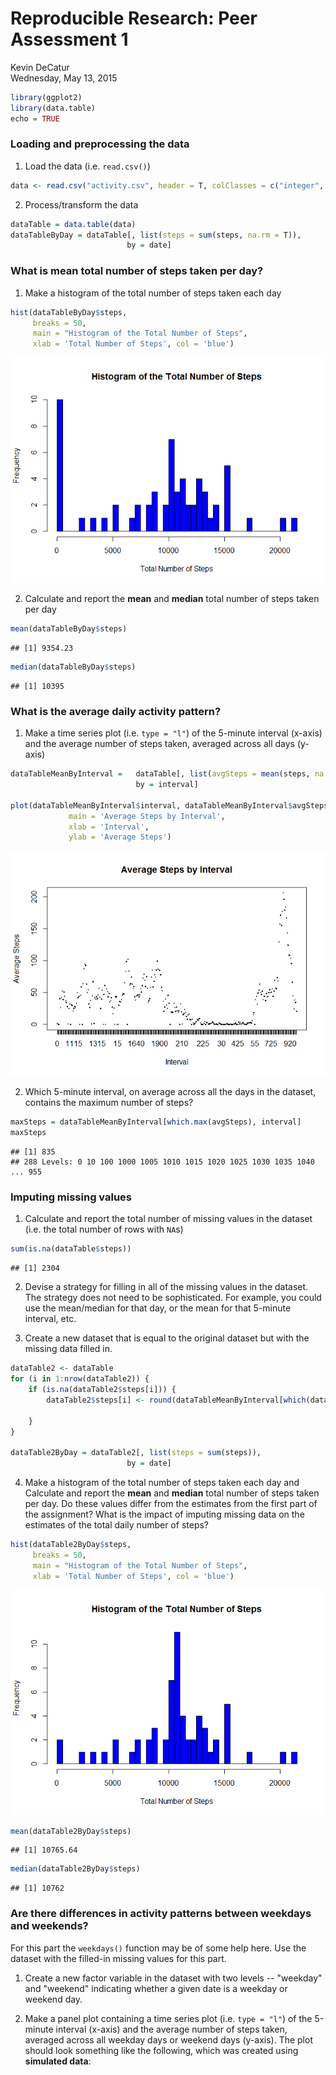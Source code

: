 # Reproducible Research: Peer Assessment 1
Kevin DeCatur  
Wednesday, May 13, 2015  

```r
library(ggplot2)
library(data.table)
echo = TRUE 
```

### Loading and preprocessing the data

1. Load the data (i.e. `read.csv()`)


```r
data <- read.csv("activity.csv", header = T, colClasses = c("integer", "Date", "factor"))
```

2. Process/transform the data


```r
dataTable = data.table(data)
dataTableByDay = dataTable[, list(steps = sum(steps, na.rm = T)), 
                          by = date]
```

### What is mean total number of steps taken per day?

1. Make a histogram of the total number of steps taken each day


```r
hist(dataTableByDay$steps, 
     breaks = 50,
     main = "Histogram of the Total Number of Steps",
     xlab = 'Total Number of Steps', col = 'blue')
```

![](PA1_template_files/figure-html/unnamed-chunk-4-1.png) 

2. Calculate and report the **mean** and **median** total number of steps taken per day


```r
mean(dataTableByDay$steps)
```

```
## [1] 9354.23
```

```r
median(dataTableByDay$steps)
```

```
## [1] 10395
```


### What is the average daily activity pattern?

1. Make a time series plot (i.e. `type = "l"`) of the 5-minute interval (x-axis) and the average number of steps taken, averaged across all days (y-axis)


```r
dataTableMeanByInterval =   dataTable[, list(avgSteps = mean(steps, na.rm = T)), 
                            by = interval]

plot(dataTableMeanByInterval$interval, dataTableMeanByInterval$avgSteps, type = 'l',
             main = 'Average Steps by Interval',
             xlab = 'Interval',
             ylab = 'Average Steps')
```

![](PA1_template_files/figure-html/unnamed-chunk-6-1.png) 

2. Which 5-minute interval, on average across all the days in the dataset, contains the maximum number of steps?


```r
maxSteps = dataTableMeanByInterval[which.max(avgSteps), interval]
maxSteps
```

```
## [1] 835
## 288 Levels: 0 10 100 1000 1005 1010 1015 1020 1025 1030 1035 1040 ... 955
```

### Imputing missing values

1. Calculate and report the total number of missing values in the dataset (i.e. the total number of rows with `NA`s)


```r
sum(is.na(dataTable$steps))
```

```
## [1] 2304
```

2. Devise a strategy for filling in all of the missing values in the dataset. The strategy does not need to be sophisticated. For example, you could use the mean/median for that day, or the mean for that 5-minute interval, etc.

3. Create a new dataset that is equal to the original dataset but with the missing data filled in.



```r
dataTable2 <- dataTable 
for (i in 1:nrow(dataTable2)) {
    if (is.na(dataTable2$steps[i])) {
        dataTable2$steps[i] <- round(dataTableMeanByInterval[which(dataTable2$interval[i] == dataTableMeanByInterval$interval), ]$avgSteps)
     
    }
}

dataTable2ByDay = dataTable2[, list(steps = sum(steps)), 
                          by = date]
```

4. Make a histogram of the total number of steps taken each day and Calculate and report the **mean** and **median** total number of steps taken per day. Do these values differ from the estimates from the first part of the assignment? What is the impact of imputing missing data on the estimates of the total daily number of steps?


```r
hist(dataTable2ByDay$steps, 
     breaks = 50,
     main = "Histogram of the Total Number of Steps",
     xlab = 'Total Number of Steps', col = 'blue')
```

![](PA1_template_files/figure-html/unnamed-chunk-10-1.png) 



```r
mean(dataTable2ByDay$steps)
```

```
## [1] 10765.64
```

```r
median(dataTable2ByDay$steps)
```

```
## [1] 10762
```

### Are there differences in activity patterns between weekdays and weekends?

For this part the `weekdays()` function may be of some help here. Use
the dataset with the filled-in missing values for this part.

1. Create a new factor variable in the dataset with two levels -- "weekday" and "weekend" indicating whether a given date is a weekday or weekend day.

1. Make a panel plot containing a time series plot (i.e. `type = "l"`) of the 5-minute interval (x-axis) and the average number of steps taken, averaged across all weekday days or weekend days (y-axis). The plot should look something like the following, which was created using **simulated data**:


